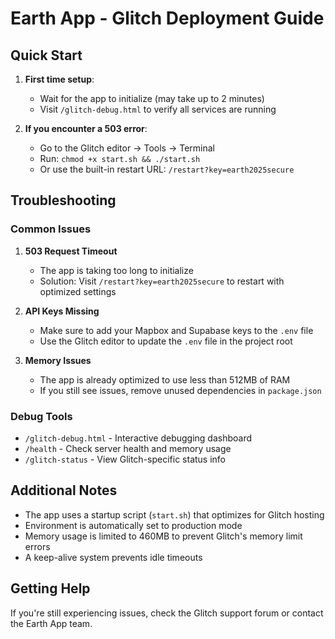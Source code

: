 # Earth App - Glitch Deployment Guide

## Quick Start

1. **First time setup**: 
   - Wait for the app to initialize (may take up to 2 minutes)
   - Visit `/glitch-debug.html` to verify all services are running

2. **If you encounter a 503 error**:
   - Go to the Glitch editor → Tools → Terminal
   - Run: `chmod +x start.sh && ./start.sh`
   - Or use the built-in restart URL: `/restart?key=earth2025secure`

## Troubleshooting

### Common Issues

1. **503 Request Timeout**
   - The app is taking too long to initialize
   - Solution: Visit `/restart?key=earth2025secure` to restart with optimized settings

2. **API Keys Missing**
   - Make sure to add your Mapbox and Supabase keys to the `.env` file
   - Use the Glitch editor to update the `.env` file in the project root

3. **Memory Issues**
   - The app is already optimized to use less than 512MB of RAM
   - If you still see issues, remove unused dependencies in `package.json`

### Debug Tools

- `/glitch-debug.html` - Interactive debugging dashboard
- `/health` - Check server health and memory usage
- `/glitch-status` - View Glitch-specific status info

## Additional Notes

- The app uses a startup script (`start.sh`) that optimizes for Glitch hosting
- Environment is automatically set to production mode
- Memory usage is limited to 460MB to prevent Glitch's memory limit errors
- A keep-alive system prevents idle timeouts

## Getting Help

If you're still experiencing issues, check the Glitch support forum or contact the Earth App team. 